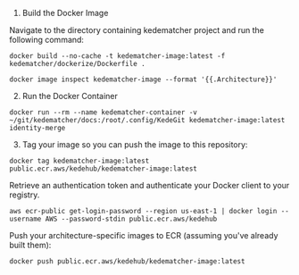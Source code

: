 1. Build the Docker Image

Navigate to the directory containing kedematcher project and run the following command:
```
docker build --no-cache -t kedematcher-image:latest -f kedematcher/dockerize/Dockerfile .
```

```
docker image inspect kedematcher-image --format '{{.Architecture}}'
```

2. Run the Docker Container
```
docker run --rm --name kedematcher-container -v ~/git/kedematcher/docs:/root/.config/KedeGit kedematcher-image:latest identity-merge
```
3. Tag your image so you can push the image to this repository:
```
docker tag kedematcher-image:latest public.ecr.aws/kedehub/kedematcher-image:latest
```
 Retrieve an authentication token and authenticate your Docker client to your registry.

```
aws ecr-public get-login-password --region us-east-1 | docker login --username AWS --password-stdin public.ecr.aws/kedehub
```

Push your architecture-specific images to ECR (assuming you've already built them):

```
docker push public.ecr.aws/kedehub/kedematcher-image:latest
```


